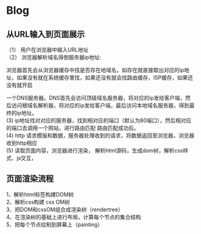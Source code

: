 # Blog
## 从URL输入到页面展示
<div>（1） 用户在浏览器中输入URL地址</div>
<div>（2） 浏览器解析域名得倒服务器ip地址:</p>
浏览器首先会从浏览器缓存中找是否存在地域名，如存在就直接取出对应的ip地址，如果没有就在系统缓存里找，如果还没有就会找路由缓存，ISP缓存，如果还没有就开启</p>
一个DNS服务器。DNS首先会访问顶级域名服务器，将对应的ip发给客户端，然后访问根域名解析器，将对应的ip发给客户端，最后访问本地域名服务器，得到最终的ip地址。
</di>
<div>(3) ip地址找对对应的服务器，找到相对应的端口（默认为80端口），然后相对应的端口去调用一个网站，进行路由匹配 路由匹配成功后。</div>
<div>(4) http 请求模版和数据，服务器处理收到的请求，将数据返回至浏览器，浏览器收到http相应</div>
<div>(5) 读取页面内容，浏览器进行渲染， 解析html源码，生成dom树，解析css样式、js交互，<div>
 

## 页面渲染流程
 <div>1、解析html标签构建DOM树</div>
 <div>2、解析css构建 css OM树</div>
 <div>3、把DOM和cssOM组合成渲染树（rendertree）</div>
 <div>4、在渲染树的基础上进行布局，计算每个节点的集合结构</div>
 <div>5、把每个节点绘制到屏幕上（painting）</div>
  
